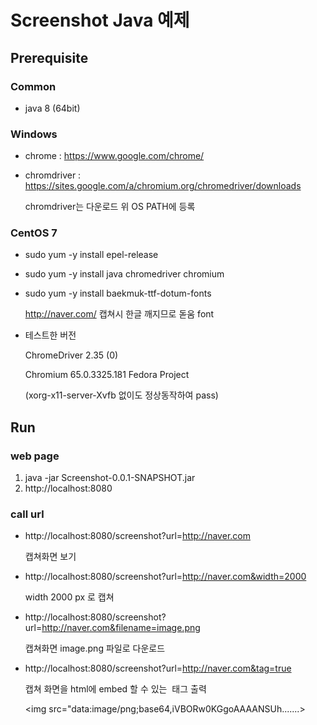 # Screenshot Java 예제

## Prerequisite

### Common

* java 8 (64bit)

### Windows

* chrome : https://www.google.com/chrome/
* chromdriver : https://sites.google.com/a/chromium.org/chromedriver/downloads

    chromdriver는 다운로드 위 OS PATH에 등록

### CentOS 7

* sudo yum -y install epel-release

* sudo yum -y install java chromedriver chromium

* sudo yum -y install baekmuk-ttf-dotum-fonts

    http://naver.com/ 캡쳐시 한글 깨지므로 돋움 font 

* 테스트한 버전

    ChromeDriver 2.35 (0)

    Chromium 65.0.3325.181 Fedora Project
    
    (xorg-x11-server-Xvfb 없이도 정상동작하여 pass)

## Run

### web page

1. java -jar Screenshot-0.0.1-SNAPSHOT.jar
1. http://localhost:8080

### call url

* http://localhost:8080/screenshot?url=http://naver.com

    캡쳐화면 보기

* http://localhost:8080/screenshot?url=http://naver.com&width=2000

   width 2000 px 로 캡쳐 

* http://localhost:8080/screenshot?url=http://naver.com&filename=image.png

    캡쳐화면 image.png 파일로 다운로드

* http://localhost:8080/screenshot?url=http://naver.com&tag=true

    캡쳐 화면을 html에 embed 할 수 있는 <img> 태그 출력

    <img src="data:image/png;base64,iVBORw0KGgoAAAANSUh.......>



